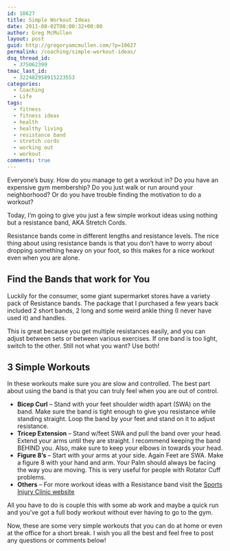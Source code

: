 ```yaml
---
id: 10627
title: Simple Workout Ideas
date: 2011-08-02T08:00:32+00:00
author: Greg McMullen
layout: post
guid: http://gregoryamcmullen.com/?p=10627
permalink: /coaching/simple-workout-ideas/
dsq_thread_id:
  - 375062399
tmac_last_id:
  - 322482958915223553
categories:
  - Coaching
  - Life
tags:
  - fitness
  - fitness ideas
  - health
  - healthy living
  - resistance band
  - stretch cords
  - working out
  - workout
comments: true
---
```

Everyone&#8217;s busy. How do you manage to get a workout in? Do you have an expensive gym membership? Do you just walk or run around your neighborhood? Or do you have trouble finding the motivation to do a workout?

Today, I&#8217;m going to give you just a few simple workout ideas using nothing but a resistance band, AKA Stretch Cords.

Resistance bands come in different lengths and resistance levels. The nice thing about using resistance bands is that you don&#8217;t have to worry about dropping something heavy on your foot, so this makes for a nice workout even when you are alone.

## Find the Bands that work for You

Luckily for the consumer, some giant supermarket stores have a variety pack of Resistance bands. The package that I purchased a few years back included 2 short bands, 2 long and some weird ankle thing (I never have used it) and handles.

This is great because you get multiple resistances easily, and you can adjust between sets or between various exercises. If one band is too light, switch to the other. Still not what you want? Use both!

## 3 Simple Workouts

In these workouts make sure you are slow and controlled. The best part about using the band is that you can truly feel when you are out of control.

  * **Bicep Curl** &#8211; Stand with your feet shoulder width apart (SWA) on the band. Make sure the band is tight enough to give you resistance while standing straight. Loop the band by your feet and stand on it to adjust resistance.
  * **Tricep Extension** &#8211; Stand w/feet SWA and pull the band over your head. Extend your arms until they are straight. I recommend keeping the band BEHIND you. Also, make sure to keep your elbows in towards your head.
  * **Figure 8&#8217;s** &#8211; Start with your arms at your side. Again Feet are SWA. Make a figure 8 with your hand and arm. Your Palm should always be facing the way you are moving. This is very useful for people with Rotator Cuff problems.
  * **Others** &#8211; For more workout ideas with a Resistance band visit the <a title="Resistance Band Excercises" href="http://www.sportsinjuryclinic.net/strengthening/resistancebands.php">Sports Injury Clinic website</a>

All you have to do is couple this with some ab work and maybe a quick run and you&#8217;ve got a full body workout without ever having to go to the gym.

Now, these are some very simple workouts that you can do at home or even at the office for a short break. I wish you all the best and feel free to post any questions or comments below!